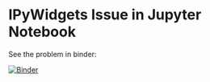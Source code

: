 
# IPyWidgets Issue in Jupyter Notebook

See the problem in binder:

[![Binder](https://mybinder.org/badge.svg)](https://mybinder.org/v2/gh/[![Binder](https://mybinder.org/badge.svg)](https://mybinder.org/v2/gh/boisgera/tmp-notebook/master)/master?filepath=notebook.ipynb)

